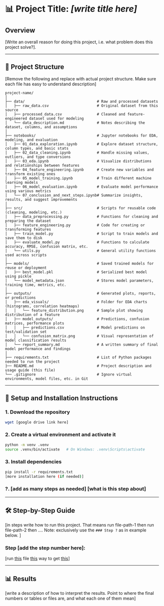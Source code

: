 # 📊 Project Title: *[write title here]*

## Overview

[Write an overall reason for doing this project, i.e. what problem does this project solve?].

---

## 📁 Project Structure

[Remove the following and replace with actual project structure. Make sure each file has easy to understand description]
```
project-name/
│
├── data/                                 # Raw and processed datasets
│   ├── raw_data.csv                      # Original dataset from this source
│   ├── processed_data.csv                # Cleaned and feature-engineered dataset used for modeling
│   └── data_description.md               # Notes describing the dataset, columns, and assumptions
│
├── notebooks/                            # Jupyter notebooks for EDA, modeling, and evaluation
│   ├── 01_data_exploration.ipynb         # Explore dataset structure, column types, and basic stats
│   ├── 02_data_cleaning.ipynb            # Handle missing values, outliers, and type conversions
│   ├── 03_eda.ipynb                      # Visualize distributions and relationships between features
│   ├── 04_feature_engineering.ipynb      # Create new variables and transform existing ones
│   ├── 05_model_training.ipynb           # Train different machine learning models
│   ├── 06_model_evaluation.ipynb         # Evaluate model performance using various metrics
│   └── 07_conclusion_and_next_steps.ipynb# Summarize insights, results, and suggest improvements
│
├── src/                                  # Scripts for reusable code (cleaning, modeling, etc.)
│   ├── data_preprocessing.py             # Functions for cleaning and preparing the dataset
│   ├── feature_engineering.py            # Code for creating or transforming features
│   ├── train_model.py                    # Script to train models and save them to disk
│   ├── evaluate_model.py                 # Functions to calculate accuracy, RMSE, confusion matrix, etc.
│   └── utils.py                          # General utility functions used across scripts
│
├── models/                               # Saved trained models for reuse or deployment
│   ├── best_model.pkl                    # Serialized best model using pickle
│   └── model_metadata.json               # Stores model parameters, training time, metrics, etc.
│
├── outputs/                              # Generated plots, reports, or predictions
│   ├── eda_visuals/                      # Folder for EDA charts (histograms, correlation heatmaps)
│   │   └── feature_distribution.png      # Sample plot showing distribution of a feature
│   ├── model_outputs/                    # Predictions, confusion matrices, performance plots
│   │   ├── predictions.csv               # Model predictions on test/validation set
│   │   └── confusion_matrix.png          # Visual representation of model classification results
│   └── report_summary.md                 # A written summary of final model performance and findings
│
├── requirements.txt                      # List of Python packages needed to run the project
├── README.md                             # Project description and usage guide (this file)
└── .gitignore                            # Ignore virtual environments, model files, etc. in Git

```

---

## 🔧 Setup and Installation Instructions

### 1. Download the repository

```bash
wget [google drive link here]
```

### 2. Create a virtual environment and activate it

```bash
python -m venv .venv
source .venv/bin/activate   # On Windows: .venv\Scripts\activate
```

### 3. Install dependencies

```bash
pip install -r requirements.txt
[more installation here (if needed)]
```

### ?. [add as many steps as needed] [what is this step about]

---

## 🛠️ Step-by-Step Guide
[in steps write how to run this project. That means run file-path-1 then run file-path-2 then .... Note: exclusively use the `### Step ?` as in example below. ]

### Step [add the step number here]:
[run <u>this</u> file <u>this</u> way to get <u>this</u>]


---

## 📊 Results
[write a description of how to interpret the results. Point to where the final numbers or tables or files are, and what each one of them mean]



